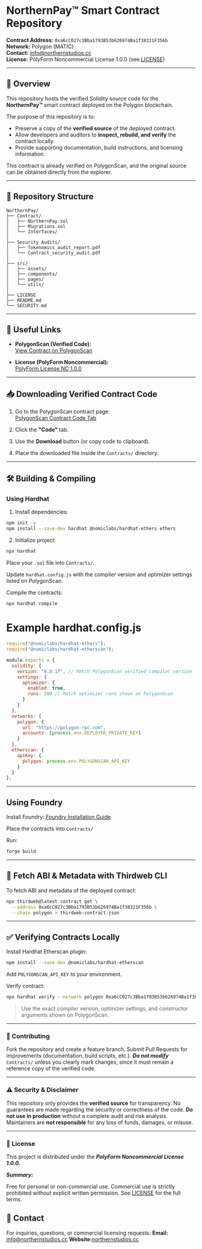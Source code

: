 # NorthernPay™️ Smart Contract Repository

**Contract Address:** `0xa6cC027c3Bba1793B53b626974Ba1f38321F356b`  
**Network:** Polygon (MATIC)  
**Contact:** info@northernstudios.cc  
**License:** PolyForm Noncommercial License 1.0.0 (see [LICENSE](./LICENSE))

---

## 📖 Overview

This repository hosts the verified Solidity source code for the **NorthernPay™️** smart contract deployed on the Polygon blockchain.  

The purpose of this repository is to:
- Preserve a copy of the **verified source** of the deployed contract.  
- Allow developers and auditors to **inspect, rebuild, and verify** the contract locally.  
- Provide supporting documentation, build instructions, and licensing information.  

This contract is already verified on PolygonScan, and the original source can be obtained directly from the explorer.

---

## 📂 Repository Structure
```
NorthernPay/
├── Contract/
│   ├── NorthernPay.sol
│   ├── Migrations.sol
│   └── Interfaces/
│
├── Security Audits/
│   ├── Tokenomics_audit_report.pdf
│   └── Contract_security_audit.pdf
│
├── src/
│   ├── assets/
│   ├── components/
│   ├── pages/
│   └── utils/
│
├── LICENSE
├── README.md
└── SECURITY.md
```

---

## 🔗 Useful Links

- **PolygonScan (Verified Code):**  
  [View Contract on PolygonScan](https://polygonscan.com/address/0xa6cC027c3Bba1793B53b626974Ba1f38321F356b#code)

- **License (PolyForm Noncommercial):**  
  [PolyForm License NC 1.0.0](https://polyformproject.org/licenses/noncommercial/1.0.0/)

---

## 📥 Downloading Verified Contract Code

1. Go to the PolygonScan contract page:  
   [PolygonScan Contract Code Tab](https://polygonscan.com/address/0xa6cC027c3Bba1793B53b626974Ba1f38321F356b#code)

2. Click the **"Code"** tab.  

3. Use the **Download** button (or copy code to clipboard).  

4. Place the downloaded file inside the `Contracts/` directory.  

---

## 🛠️ Building & Compiling

### Using Hardhat

1. Install dependencies:
```bash
npm init -y
npm install --save-dev hardhat @nomiclabs/hardhat-ethers ethers
```

2. Initialize project:
```bash
npx hardhat
```
Place your `.sol` file into `Contracts/`.

Update `hardhat.config.js` with the compiler version and optimizer settings listed on PolygonScan.

Compile the contracts:
```bash
npx hardhat compile
```

# Example hardhat.config.js
```js
require("@nomiclabs/hardhat-ethers");
require("@nomiclabs/hardhat-etherscan");

module.exports = {
  solidity: {
    version: "0.8.17", // Match PolygonScan verified compiler version
    settings: {
      optimizer: {
        enabled: true,
        runs: 200 // Match optimizer runs shown on PolygonScan
      }
    }
  },
  networks: {
    polygon: {
      url: "https://polygon-rpc.com",
      accounts: [process.env.DEPLOYER_PRIVATE_KEY]
    }
  },
  etherscan: {
    apiKey: {
      polygon: process.env.POLYGONSCAN_API_KEY
    }
  }
};
```
---

## Using Foundry

Install Foundry:
[Foundry Installation Guide](https://github.com/foundry-rs/foundry#installation)

Place the contracts into `Contracts/`

Run:
```bash
forge build
```
---

## 📡 Fetch ABI & Metadata with Thirdweb CLI

To fetch ABI and metadata of the deployed contract:
```bash
npx thirdweb@latest contract get \
  --address 0xa6cC027c3Bba1793B53b626974Ba1f38321F356b \
  --chain polygon > thirdweb-contract.json
```
---

## ✅ Verifying Contracts Locally

Install Hardhat Etherscan plugin:
```bash
npm install --save-dev @nomiclabs/hardhat-etherscan
```
Add `POLYGONSCAN_API_KEY` to your environment.

Verify contract:
```bash
npx hardhat verify --network polygon 0xa6cC027c3Bba1793B53b626974Ba1f38321F356b "<constructorArg1>" "<constructorArg2>"
```
> Use the exact compiler version, optimizer settings, and constructor arguments shown on PolygonScan.

---

### 🤝 Contributing

Fork the repository and create a feature branch.
Submit Pull Requests for improvements (documentation, build scripts, etc.).
***Do not modify*** `Contracts/` unless you clearly mark changes, since it must remain a reference copy of the verified code.

---

### ⚠️ Security & Disclaimer

This repository only provides the **verified source** for transparency.
No guarantees are made regarding the security or correctness of the code.
**Do not use in production** without a complete audit and risk analysis.
Maintainers are **not responsible** for any loss of funds, damages, or misuse.

---

### 📜 License

This project is distributed under the ***PolyForm Noncommercial License 1.0.0.***

***Summary:***

Free for personal or non-commercial use.
Commercial use is strictly prohibited without explicit written permission.
See [LICENSE](./LICENSE) for the full terms.

## 📧 Contact
For inquiries, questions, or commercial licensing requests:
**Email:** [info@northernstudios.cc](mailto:info@northernstudios.cc)
**Website:**[northernstudios.cc](https://northernpay.northernstudios.cc)
